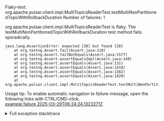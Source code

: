         
Flaky-test: org.apache.pulsar.client.impl.MultiTopicsReaderTest.testMultiNonPartitionedTopicWithRollbackDuration
Number of failures: 1

org.apache.pulsar.client.impl.MultiTopicsReaderTest is flaky. The testMultiNonPartitionedTopicWithRollbackDuration test method fails sporadically.

```
java.lang.AssertionError: expected [20] but found [28]
	at org.testng.Assert.fail(Assert.java:110)
	at org.testng.Assert.failNotEquals(Assert.java:1577)
	at org.testng.Assert.assertEqualsImpl(Assert.java:149)
	at org.testng.Assert.assertEquals(Assert.java:131)
	at org.testng.Assert.assertEquals(Assert.java:1418)
	at org.testng.Assert.assertEquals(Assert.java:1382)
	at org.testng.Assert.assertEquals(Assert.java:1428)
	at org.apache.pulsar.client.impl.MultiTopicsReaderTest.testMultiNonPartitionedTopicWithRollbackDuration(MultiTopicsReaderTest.java:535)
```

Usage tip: To enable automatic navigation to failure message, open the following links with CTRL/CMD-click.  
[example failure 2025-03-29T06:24:24.1323271Z](https://github.com/apache/pulsar/actions/runs/14142843129/job/39626719212#step:11:1544)  


<details>
<summary>Full exception stacktrace</summary>
<code><pre>
java.lang.AssertionError: expected [20] but found [28]
	at org.testng.Assert.fail(Assert.java:110)
	at org.testng.Assert.failNotEquals(Assert.java:1577)
	at org.testng.Assert.assertEqualsImpl(Assert.java:149)
	at org.testng.Assert.assertEquals(Assert.java:131)
	at org.testng.Assert.assertEquals(Assert.java:1418)
	at org.testng.Assert.assertEquals(Assert.java:1382)
	at org.testng.Assert.assertEquals(Assert.java:1428)
	at org.apache.pulsar.client.impl.MultiTopicsReaderTest.testMultiNonPartitionedTopicWithRollbackDuration(MultiTopicsReaderTest.java:535)
	at java.base/jdk.internal.reflect.NativeMethodAccessorImpl.invoke0(Native Method)
	at java.base/jdk.internal.reflect.NativeMethodAccessorImpl.invoke(NativeMethodAccessorImpl.java:77)
	at java.base/jdk.internal.reflect.DelegatingMethodAccessorImpl.invoke(DelegatingMethodAccessorImpl.java:43)
	at java.base/java.lang.reflect.Method.invoke(Method.java:569)
	at org.testng.internal.invokers.MethodInvocationHelper.invokeMethod(MethodInvocationHelper.java:139)
	at org.testng.internal.invokers.InvokeMethodRunnable.runOne(InvokeMethodRunnable.java:47)
	at org.testng.internal.invokers.InvokeMethodRunnable.call(InvokeMethodRunnable.java:76)
	at org.testng.internal.invokers.InvokeMethodRunnable.call(InvokeMethodRunnable.java:11)
	at java.base/java.util.concurrent.FutureTask.run(FutureTask.java:264)
	at java.base/java.util.concurrent.ThreadPoolExecutor.runWorker(ThreadPoolExecutor.java:1136)
	at java.base/java.util.concurrent.ThreadPoolExecutor$Worker.run(ThreadPoolExecutor.java:635)
	at java.base/java.lang.Thread.run(Thread.java:840)

</pre></code>
</details>

